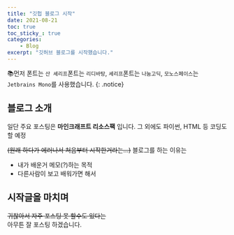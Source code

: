 ```yaml
---
title: "깃헙 블로그 시작"
date: 2021-08-21
toc: true
toc_sticky_: true
categories:
    - Blog
excerpt: "깃허브 블로그를 시작했습니다."
---
```

📚먼저 폰트는 `산 셰리프`폰트는 `리디바탕`, `셰리프`폰트는 `나눔고딕`, `모노스페이스`는 `Jetbrains Mono`를 사용했습니다.
{: .notice}

## 블로그 소개
일단 주요 포스팅은 **마인크래프트 리소스팩** 입니다.
그 외에도 파이썬, HTML 등 코딩도 할 예정

~~(원래 하다가 에러나서 처음부터 시작한거라는...)~~
블로그를 하는 이유는 
+ 내가 배운거 메모(?)하는 목적
+ 다른사람이 보고 배워가면 해서


## 시작글을 마치며
~~귀찮아서 자주 포스팅 못 할수도 있다는~~<br>
아무튼 잘 포스팅 하겠습니다.
